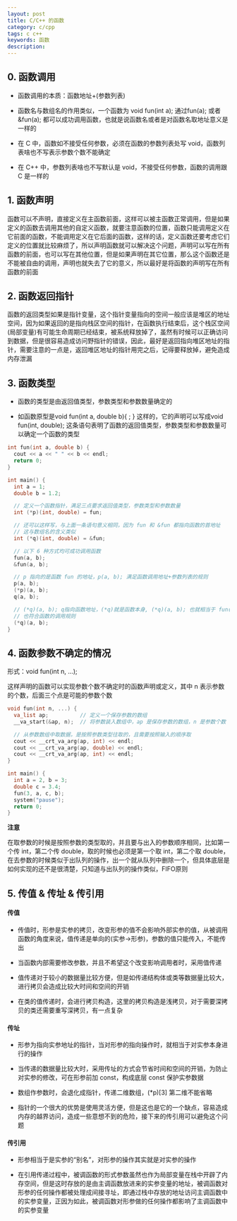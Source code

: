 ```yaml
---
layout: post
title: C/C++ 的函数
category: c/cpp
tags: c c++
keywords: 函数
description:
---
```


## 0. 函数调用

- 函数调用的本质：函数地址+(参数列表)

- 函数名与数组名的作用类似，一个函数为 void fun(int a); 通过fun(a); 或者&fun(a); 都可以成功调用函数，也就是说函数名或者是对函数名取地址意义是一样的

- 在 C 中，函数如不接受任何参数，必须在函数的参数列表处写 void，函数列表啥也不写表示参数个数不能确定

- 在 C++ 中，参数列表啥也不写默认是 void，不接受任何参数，函数的调用跟 C 是一样的

## 1. 函数声明

函数可以不声明，直接定义在主函数前面，这样可以被主函数正常调用，但是如果定义的函数去调用其他的自定义函数，就要注意函数的位置，函数只能调用定义在它前面的函数，不能调用定义在它后面的函数，这样的话，定义函数还要考虑它们定义的位置就比较麻烦了，所以声明函数就可以解决这个问题，声明可以写在所有函数的前面，也可以写在其他位置，但是如果声明在其它位置，那么这个函数还是不能被自由的调用，声明也就失去了它的意义，所以最好是将函数的声明写在所有函数的前面

## 2. 函数返回指针

函数的返回类型如果是指针变量，这个指针变量指向的空间一般应该是堆区的地址空间，因为如果返回的是指向栈区空间的指针，在函数执行结束后，这个栈区空间(局部变量)有可能生命周期已经结束，被系统释放掉了，虽然有时候可以正确访问到数据，但是很容易造成访问野指针的错误，因此，最好是返回指向堆区地址的指针，需要注意的一点是，返回堆区地址的指针用完之后，记得要释放掉，避免造成内存泄漏

## 3. 函数类型

- 函数的类型是由返回值类型，参数类型和参数数量确定的

- 如函数原型是void fun(int a, double b){ ; } 这样的，它的声明可以写成void fun(int, double); 这条语句表明了函数的返回值类型，参数类型和参数数量可以确定一个函数的类型

```cpp
int fun(int a, double b) {
​  cout << a << " " << b << endl;
​  return 0;
}

int main() {
​  int a = 1;
​  double b = 1.2;

  // 定义一个函数指针，满足三点要求返回值类型，参数类型和参数数量
​  int (*p)(int, double) = fun;

  // 还可以这样写，与上面一条语句意义相同，因为 fun 和 &fun 都指向函数的首地址
  // 这与数组名的含义类似
​  int (*q)(int, double) = &fun;

  // 以下 6 种方式均可成功调用函数
​  fun(a, b);
​  &fun(a, b);

  // p 指向的是函数 fun 的地址，p(a, b); 满足函数调用地址+参数列表的规则
​  p(a, b);
  (*p)(a, b);
  q(a, b);

  // (*q)(a, b); q指向函数地址，(*q)就是函数本身, (*q)(a, b); 也就相当于 fun(a, b)
  // 也符合函数的调用规则
​  (*q)(a, b);
}
```

## 4. 函数参数不确定的情况

形式：void fun(int n, ...);

这样声明的函数可以实现参数个数不确定时的函数声明或定义，其中 n 表示参数的个数，后面三个点是可能的参数个数

```cpp
void fun(int n, ...) {
​  va_list ap;          // 定义一个保存参数的数组
​  __va_start(&ap, n);  // 将参数装入数组中，ap 是保存参数的数组，n 是参数个数

  // 从参数数组中取数据，是按照参数类型往取的，且需要按照输入的顺序取
​  cout << __crt_va_arg(ap, int) << endl;
​  cout << __crt_va_arg(ap, double) << endl;
​  cout << __crt_va_arg(ap, int) << endl;
}

int main() {
​  int a = 2, b = 3;
​  double c = 3.4;
​  fun(3, a, c, b);
​  system("pause");
​  return 0;
}
```

**注意**

在取参数的时候是按照参数的类型取的，并且要与出入的参数顺序相同，比如第一个传 int，第二个传 double，取的时候也必须是第一个取 int，第二个取 double，在去参数的时候类似于出队列的操作，出一个就从队列中删除一个，但具体底层是如何实现的还不是很清楚，只知道与出队列的操作类似，FIFO原则

## 5. 传值 & 传址 & 传引用

#### 传值

- 传值时，形参是实参的拷贝，改变形参的值不会影响外部实参的值，从被调用函数的角度来说，值传递是单向的(实参->形参)，参数的值只能传入，不能传出

- 当函数内部需要修改参数，并且不希望这个改变影响调用者时，采用值传递

- 值传递对于较小的数据量比较方便，但是如传递结构体或类等数据量比较大，进行拷贝会造成比较大时间和空间的开销

- 在类的值传递时，会进行拷贝构造，这里的拷贝构造是浅拷贝，对于需要深拷贝的类还需要重写深拷贝，有一点复杂

#### 传址

- 形参为指向实参地址的指针，当对形参的指向操作时，就相当于对实参本身进行的操作

- 当传递的数据量比较大时，采用传址的方式会节省时间和空间的开销，为防止对实参的修改，可在形参前加 const，构成底层 const 保护实参数据

- 数组作参数时，会退化成指针，传递二维数组，(*p)[3] 第二维不能省略

- 指针的一个很大的优势是使用灵活方便，但是这也是它的一个缺点，容易造成内存的越界访问，造成一些意想不到的危险，接下来的传引用可以避免这个问题

#### 传引用

- 形参相当于是实参的“别名”，对形参的操作其实就是对实参的操作

- 在引用传递过程中，被调函数的形式参数虽然也作为局部变量在栈中开辟了内存空间，但是这时存放的是由主调函数放进来的实参变量的地址，被调函数对形参的任何操作都被处理成间接寻址，即通过栈中存放的地址访问主调函数中的实参变量，正因为如此，被调函数对形参做的任何操作都影响了主调函数中的实参变量
